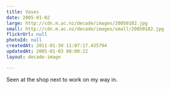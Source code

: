 ```yaml
---
title: Vases
date: 2005-01-02
large: http://cdn.m.ac.nz/decade/images/20050102.jpg
small: http://cdn.m.ac.nz/decade/images/small/20050102.jpg
flickrUrl: null
photoId: null
createdAt: 2011-01-30 11:07:17.435794
updatedAt: 2005-01-03 08:00:22
layout: decade-image

---
```

Seen at the shop next to work on my way in.
